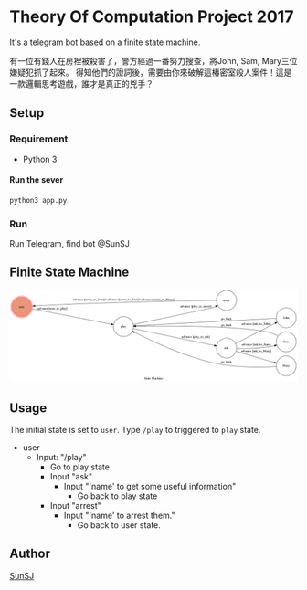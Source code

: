 # Theory Of Computation Project 2017

It's a telegram bot based on a finite state machine.
<p>
有一位有錢人在房裡被殺害了，警方經過一番努力搜查，將John, Sam, Mary三位嫌疑犯抓了起來。
得知他們的證詞後，需要由你來破解這樁密室殺人案件！這是一款邏輯思考遊戲，誰才是真正的兇手？

## Setup

### Requirement
* Python 3

#### Run the sever

```sh
python3 app.py
```
### Run
Run Telegram, find bot @SunSJ

## Finite State Machine
![fsm](./img/show-fsm1.png)

## Usage
The initial state is set to `user`.
Type `/play` to triggered to `play` state.
* user
    * Input: "/play"
        * Go to play state
        * Input "ask"
            * Input "'name' to get some useful information"
                * Go back to play state
        * Input "arrest"
            * Input "'name' to arrest them."
                * Go back to user state.

## Author
[SunSJ](https://github.com/F74045042)
